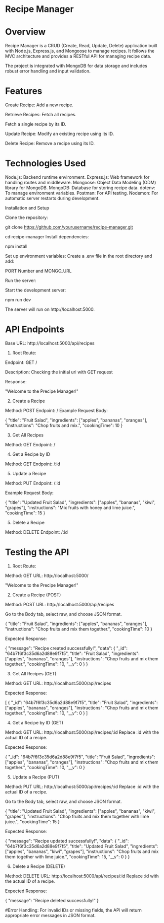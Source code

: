 # Recipe Manager

# Overview

Recipe Manager is a CRUD (Create, Read, Update, Delete) application built with Node.js, Express.js, and Mongoose to manage recipes. It follows the MVC architecture and provides a RESTful API for managing recipe data.

The project is integrated with MongoDB for data storage and includes robust error handling and input validation.

# Features

Create Recipe: Add a new recipe.

Retrieve Recipes: Fetch all recipes.

Fetch a single recipe by its ID.

Update Recipe: Modify an existing recipe using its ID.

Delete Recipe: Remove a recipe using its ID.


# Technologies Used

Node.js: Backend runtime environment.
Express.js: Web framework for handling routes and middleware.
Mongoose: Object Data Modeling (ODM) library for MongoDB.
MongoDB: Database for storing recipe data.
dotenv: To manage environment variables.
Postman: For API testing.
Nodemon: For automatic server restarts during development.

Installation and Setup

Clone the repository:

git clone https://github.com/yourusername/recipe-manager.git

cd recipe-manager
Install dependencies:

npm install

Set up environment variables: Create a .env file in the root directory and add:

PORT Number and MONGO_URL

Run the server:

Start the development server:

npm run dev

The server will run on http://localhost:5000.

# API Endpoints
Base URL: http://localhost:5000/api/recipes

1. Root Route:

Endpoint: GET /

Description: Checking the initial url with GET request

Response:

"Welcome to the Precipe Manager!"

2. Create a Recipe

Method: POST
Endpoint: /
Example Request Body:

{
  "title": "Fruit Salad",
  "ingredients": ["apples", "bananas", "oranges"],
  "instructions": "Chop fruits and mix.",
  "cookingTime": 10
}

3. Get All Recipes

Method: GET
Endpoint: /

4. Get a Recipe by ID

Method: GET
Endpoint: /:id

5. Update a Recipe

Method: PUT
Endpoint: /:id

Example Request Body:

{
  "title": "Updated Fruit Salad",
  "ingredients": ["apples", "bananas", "kiwi", "grapes"],
  "instructions": "Mix fruits with honey and lime juice.",
  "cookingTime": 15
}

5. Delete a Recipe

Method: DELETE
Endpoint: /:id

# Testing the API

1. Root Route:

Method: GET URL: http://localhost:5000/

"Welcome to the Precipe Manager!"

2. Create a Recipe (POST)

Method: POST
URL: http://localhost:5000/api/recipes

Go to the Body tab, select raw, and choose JSON format.

{
  "title": "Fruit Salad",
  "ingredients": ["apples", "bananas", "oranges"],
  "instructions": "Chop fruits and mix them together.",
  "cookingTime": 10
}


Expected Response:

{
  "message": "Recipe created successfully!",
  "data": {
    "_id": "64b7f6f3c35d6a2d88e9f7f5",
    "title": "Fruit Salad",
    "ingredients": ["apples", "bananas", "oranges"],
    "instructions": "Chop fruits and mix them together.",
    "cookingTime": 10,
    "__v": 0
  }
}


3. Get All Recipes (GET)

Method: GET
URL: http://localhost:5000/api/recipes

Expected Response:

[
  {
    "_id": "64b7f6f3c35d6a2d88e9f7f5",
    "title": "Fruit Salad",
    "ingredients": ["apples", "bananas", "oranges"],
    "instructions": "Chop fruits and mix them together.",
    "cookingTime": 10,
    "__v": 0
  }
]

4. Get a Recipe by ID (GET)

Method: GET
URL: http://localhost:5000/api/recipes/:id
Replace :id with the actual ID of a recipe.

Expected Response:

{
  "_id": "64b7f6f3c35d6a2d88e9f7f5",
  "title": "Fruit Salad",
  "ingredients": ["apples", "bananas", "oranges"],
  "instructions": "Chop fruits and mix them together.",
  "cookingTime": 10,
  "__v": 0
}

5. Update a Recipe (PUT)

Method: PUT
URL: http://localhost:5000/api/recipes/:id
Replace :id with the actual ID of a recipe.

Go to the Body tab, select raw, and choose JSON format.

{
  "title": "Updated Fruit Salad",
  "ingredients": ["apples", "bananas", "kiwi", "grapes"],
  "instructions": "Chop fruits and mix them together with lime juice.",
  "cookingTime": 15
}

Expected Response:

{
  "message": "Recipe updated successfully!",
  "data": {
    "_id": "64b7f6f3c35d6a2d88e9f7f5",
    "title": "Updated Fruit Salad",
    "ingredients": ["apples", "bananas", "kiwi", "grapes"],
    "instructions": "Chop fruits and mix them together with lime juice.",
    "cookingTime": 15,
    "__v": 0
  }
}

6. Delete a Recipe (DELETE)

Method: DELETE
URL: http://localhost:5000/api/recipes/:id
Replace :id with the actual ID of a recipe.

Expected Response:

{
  "message": "Recipe deleted successfully!"
}

#Error Handling:
For invalid IDs or missing fields, the API will return appropriate error messages in JSON format.